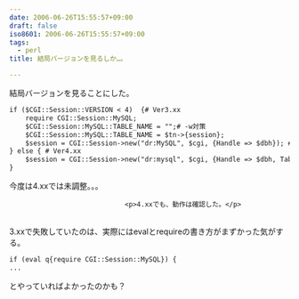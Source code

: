 ```yaml
---
date: 2006-06-26T15:55:57+09:00
draft: false
iso8601: 2006-06-26T15:55:57+09:00
tags:
  - perl
title: 結局バージョンを見るしか…。

---
```


<div class="entry-body">
                                 <p>結局バージョンを見ることにした。</p>

```default
if ($CGI::Session::VERSION < 4)  {# Ver3.xx
    require CGI::Session::MySQL;
    $CGI::Session::MySQL::TABLE_NAME = "";# -w対策
    $CGI::Session::MySQL::TABLE_NAME = $tn->{session};
    $session = CGI::Session->new("dr:MySQL", $cgi, {Handle => $dbh}); # クッキーやフォーム情報からＩＤを自動的に取得する。なければ新しく作成。
} else { # Ver4.xx
    $session = CGI::Session->new("dr:mysql", $cgi, {Handle => $dbh, TableName => $tn->{session}}); # クッキーやフォーム情報からＩＤを自動的に取得する。なければ新しく作成。
}
```

<p>今度は4.xxでは未調整。。。</p>
                              
                                 <p>4.xxでも、動作は確認した。</p>

<p><br />
3.xxで失敗していたのは、実際にはevalとrequireの書き方がまずかった気がする。</p>

```default
if (eval q{require CGI::Session::MySQL}) {
...
```

<p>とやっていればよかったのかも？</p>
                              </div>    	